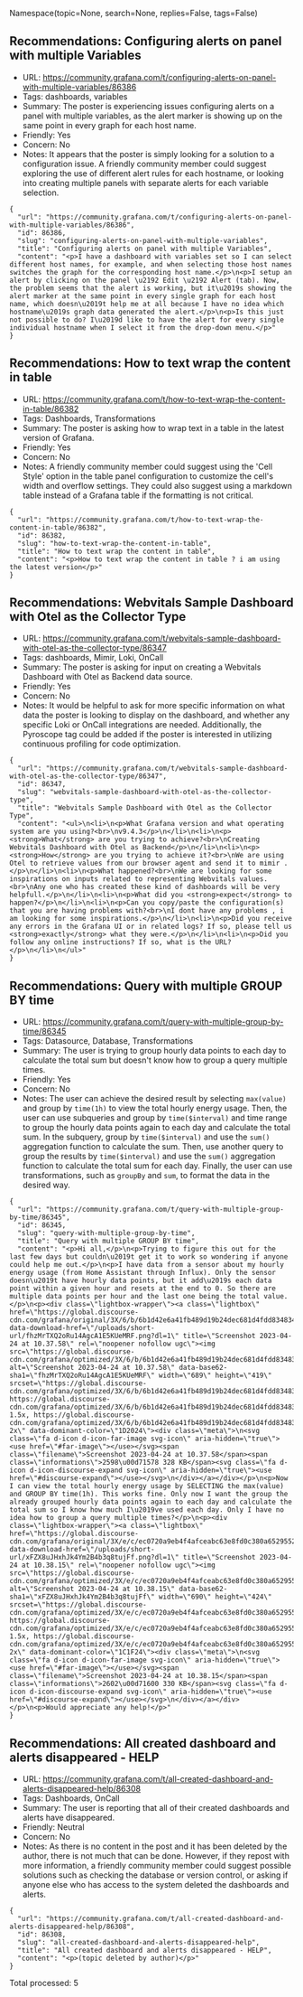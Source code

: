 Namespace(topic=None, search=None, replies=False, tags=False)
## Recommendations: Configuring alerts on panel with multiple Variables

- URL: https://community.grafana.com/t/configuring-alerts-on-panel-with-multiple-variables/86386
- Tags: dashboards, variables
- Summary: The poster is experiencing issues configuring alerts on a panel with multiple variables, as the alert marker is showing up on the same point in every graph for each host name.
- Friendly: Yes
- Concern: No
- Notes: It appears that the poster is simply looking for a solution to a configuration issue. A friendly community member could suggest exploring the use of different alert rules for each hostname, or looking into creating multiple panels with separate alerts for each variable selection.


```
{
  "url": "https://community.grafana.com/t/configuring-alerts-on-panel-with-multiple-variables/86386",
  "id": 86386,
  "slug": "configuring-alerts-on-panel-with-multiple-variables",
  "title": "Configuring alerts on panel with multiple Variables",
  "content": "<p>I have a dashboard with variables set so I can select different host names, for example, and when selecting those host names switches the graph for the corresponding host name.</p>\n<p>I setup an alert by clicking on the panel \u2192 Edit \u2192 Alert (tab). Now, the problem seems that the alert is working, but it\u2019s showing the alert marker at the same point in every single graph for each host name, which doesn\u2019t help me at all because I have no idea which hostname\u2019s graph data generated the alert.</p>\n<p>Is this just not possible to do? I\u2019d like to have the alert for every single individual hostname when I select it from the drop-down menu.</p>"
}
```


## Recommendations: How to text wrap the content in table

- URL: https://community.grafana.com/t/how-to-text-wrap-the-content-in-table/86382
- Tags: Dashboards, Transformations
- Summary: The poster is asking how to wrap text in a table in the latest version of Grafana.
- Friendly: Yes
- Concern: No
- Notes: A friendly community member could suggest using the 'Cell Style' option in the table panel configuration to customize the cell's width and overflow settings. They could also suggest using a markdown table instead of a Grafana table if the formatting is not critical.


```
{
  "url": "https://community.grafana.com/t/how-to-text-wrap-the-content-in-table/86382",
  "id": 86382,
  "slug": "how-to-text-wrap-the-content-in-table",
  "title": "How to text wrap the content in table",
  "content": "<p>How to text wrap the content in table ? i am using the latest version</p>"
}
```


## Recommendations: Webvitals Sample Dashboard with Otel as the Collector Type

- URL: https://community.grafana.com/t/webvitals-sample-dashboard-with-otel-as-the-collector-type/86347
- Tags: dashboards, Mimir, Loki, OnCall
- Summary: The poster is asking for input on creating a Webvitals Dashboard with Otel as Backend data source.
- Friendly: Yes
- Concern: No
- Notes: It would be helpful to ask for more specific information on what data the poster is looking to display on the dashboard, and whether any specific Loki or OnCall integrations are needed. Additionally, the Pyroscope tag could be added if the poster is interested in utilizing continuous profiling for code optimization.


```
{
  "url": "https://community.grafana.com/t/webvitals-sample-dashboard-with-otel-as-the-collector-type/86347",
  "id": 86347,
  "slug": "webvitals-sample-dashboard-with-otel-as-the-collector-type",
  "title": "Webvitals Sample Dashboard with Otel as the Collector Type",
  "content": "<ul>\n<li>\n<p>What Grafana version and what operating system are you using?<br>\nv9.4.3</p>\n</li>\n<li>\n<p><strong>What</strong> are you trying to achieve?<br>\nCreating Webvitals Dashboard with Otel as Backend</p>\n</li>\n<li>\n<p><strong>How</strong> are you trying to achieve it?<br>\nWe are using Otel to retrieve values from our browser agent and send it to mimir .</p>\n</li>\n<li>\n<p>What happened?<br>\nWe are looking for some inspirations on inputs related to representing Webvitals values.<br>\nAny one who has created these kind of dashboards will be very helpfull.</p>\n</li>\n<li>\n<p>What did you <strong>expect</strong> to happen?</p>\n</li>\n<li>\n<p>Can you copy/paste the configuration(s) that you are having problems with?<br>\nI dont have any problems , i am looking for some inspirations.</p>\n</li>\n<li>\n<p>Did you receive any errors in the Grafana UI or in related logs? If so, please tell us <strong>exactly</strong> what they were.</p>\n</li>\n<li>\n<p>Did you follow any online instructions? If so, what is the URL?</p>\n</li>\n</ul>"
}
```


## Recommendations: Query with multiple GROUP BY time

- URL: https://community.grafana.com/t/query-with-multiple-group-by-time/86345
- Tags: Datasource, Database, Transformations
- Summary: The user is trying to group hourly data points to each day to calculate the total sum but doesn't know how to group a query multiple times.
- Friendly: Yes
- Concern: No
- Notes: The user can achieve the desired result by selecting `max(value)` and group by `time(1h)` to view the total hourly energy usage. Then, the user can use subqueries and group by `time($interval)` and time range to group the hourly data points again to each day and calculate the total sum. In the subquery, group by `time($interval)` and use the `sum()` aggregation function to calculate the sum. Then, use another query to group the results by `time($interval)` and use the `sum()` aggregation function to calculate the total sum for each day. Finally, the user can use transformations, such as `groupBy` and `sum`, to format the data in the desired way.


```
{
  "url": "https://community.grafana.com/t/query-with-multiple-group-by-time/86345",
  "id": 86345,
  "slug": "query-with-multiple-group-by-time",
  "title": "Query with multiple GROUP BY time",
  "content": "<p>Hi all,</p>\n<p>Trying to figure this out for the last few days but couldn\u2019t get it to work so wondering if anyone could help me out.</p>\n<p>I have data from a sensor about my hourly energy usage (from Home Assistant through Influx). Only the sensor doesn\u2019t have hourly data points, but it add\u2019s each data point within a given hour and resets at the end to 0. So there are multiple data points per hour and the last one being the total value.</p>\n<p><div class=\"lightbox-wrapper\"><a class=\"lightbox\" href=\"https://global.discourse-cdn.com/grafana/original/3X/6/b/6b1d42e6a41fb489d19b24dec681d4fdd834834f.png\" data-download-href=\"/uploads/short-url/fhzMrTXQ2oRu14AgcA1E5KUeMRF.png?dl=1\" title=\"Screenshot 2023-04-24 at 10.37.58\" rel=\"noopener nofollow ugc\"><img src=\"https://global.discourse-cdn.com/grafana/optimized/3X/6/b/6b1d42e6a41fb489d19b24dec681d4fdd834834f_2_689x419.png\" alt=\"Screenshot 2023-04-24 at 10.37.58\" data-base62-sha1=\"fhzMrTXQ2oRu14AgcA1E5KUeMRF\" width=\"689\" height=\"419\" srcset=\"https://global.discourse-cdn.com/grafana/optimized/3X/6/b/6b1d42e6a41fb489d19b24dec681d4fdd834834f_2_689x419.png, https://global.discourse-cdn.com/grafana/optimized/3X/6/b/6b1d42e6a41fb489d19b24dec681d4fdd834834f_2_1033x628.png 1.5x, https://global.discourse-cdn.com/grafana/optimized/3X/6/b/6b1d42e6a41fb489d19b24dec681d4fdd834834f_2_1378x838.png 2x\" data-dominant-color=\"1D2024\"><div class=\"meta\">\n<svg class=\"fa d-icon d-icon-far-image svg-icon\" aria-hidden=\"true\"><use href=\"#far-image\"></use></svg><span class=\"filename\">Screenshot 2023-04-24 at 10.37.58</span><span class=\"informations\">2598\u00d71578 328 KB</span><svg class=\"fa d-icon d-icon-discourse-expand svg-icon\" aria-hidden=\"true\"><use href=\"#discourse-expand\"></use></svg>\n</div></a></div></p>\n<p>Now I can view the total hourly energy usage by SELECTING the max(value) and GROUP BY time(1h). This works fine. Only now I want the group the already grouped hourly data points again to each day and calculate the total sum so I know how much I\u2019ve used each day. Only I have no idea how to group a query multiple times?</p>\n<p><div class=\"lightbox-wrapper\"><a class=\"lightbox\" href=\"https://global.discourse-cdn.com/grafana/original/3X/e/c/ec0720a9eb4f4afceabc63e8fd0c380a65295529.png\" data-download-href=\"/uploads/short-url/xFZX8uJHxhJk4Ym2B4b3q8tujFf.png?dl=1\" title=\"Screenshot 2023-04-24 at 10.38.15\" rel=\"noopener nofollow ugc\"><img src=\"https://global.discourse-cdn.com/grafana/optimized/3X/e/c/ec0720a9eb4f4afceabc63e8fd0c380a65295529_2_690x424.png\" alt=\"Screenshot 2023-04-24 at 10.38.15\" data-base62-sha1=\"xFZX8uJHxhJk4Ym2B4b3q8tujFf\" width=\"690\" height=\"424\" srcset=\"https://global.discourse-cdn.com/grafana/optimized/3X/e/c/ec0720a9eb4f4afceabc63e8fd0c380a65295529_2_690x424.png, https://global.discourse-cdn.com/grafana/optimized/3X/e/c/ec0720a9eb4f4afceabc63e8fd0c380a65295529_2_1035x636.png 1.5x, https://global.discourse-cdn.com/grafana/optimized/3X/e/c/ec0720a9eb4f4afceabc63e8fd0c380a65295529_2_1380x848.png 2x\" data-dominant-color=\"1C1F24\"><div class=\"meta\">\n<svg class=\"fa d-icon d-icon-far-image svg-icon\" aria-hidden=\"true\"><use href=\"#far-image\"></use></svg><span class=\"filename\">Screenshot 2023-04-24 at 10.38.15</span><span class=\"informations\">2602\u00d71600 330 KB</span><svg class=\"fa d-icon d-icon-discourse-expand svg-icon\" aria-hidden=\"true\"><use href=\"#discourse-expand\"></use></svg>\n</div></a></div></p>\n<p>Would appreciate any help!</p>"
}
```


## Recommendations: All created dashboard and alerts disappeared - HELP

- URL: https://community.grafana.com/t/all-created-dashboard-and-alerts-disappeared-help/86308
- Tags: Dashboards, OnCall
- Summary: The user is reporting that all of their created dashboards and alerts have disappeared.
- Friendly: Neutral
- Concern: No
- Notes: As there is no content in the post and it has been deleted by the author, there is not much that can be done. However, if they repost with more information, a friendly community member could suggest possible solutions such as checking the database or version control, or asking if anyone else who has access to the system deleted the dashboards and alerts.


```
{
  "url": "https://community.grafana.com/t/all-created-dashboard-and-alerts-disappeared-help/86308",
  "id": 86308,
  "slug": "all-created-dashboard-and-alerts-disappeared-help",
  "title": "All created dashboard and alerts disappeared - HELP",
  "content": "<p>(topic deleted by author)</p>"
}
```


Total processed: 5
